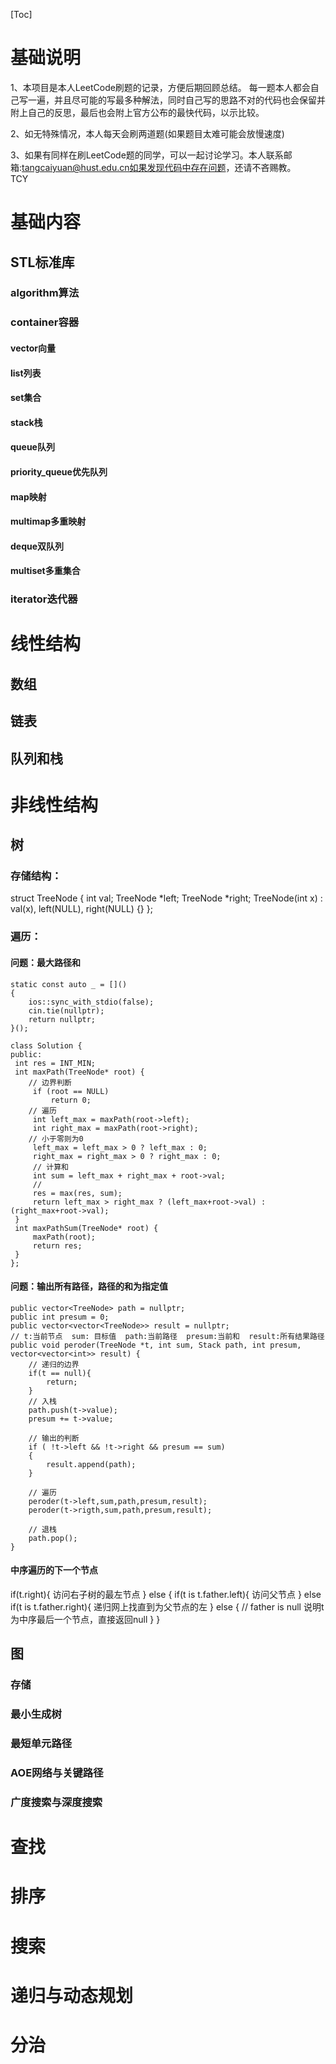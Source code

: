 [Toc]

# 基础说明
1、本项目是本人LeetCode刷题的记录，方便后期回顾总结。
每一题本人都会自己写一遍，并且尽可能的写最多种解法，同时自己写的思路不对的代码也会保留并附上自己的反思，最后也会附上官方公布的最快代码，以示比较。

2、如无特殊情况，本人每天会刷两道题(如果题目太难可能会放慢速度)

3、如果有同样在刷LeetCode题的同学，可以一起讨论学习。本人联系邮箱:tangcaiyuan@hust.edu.cn如果发现代码中存在问题，还请不吝赐教。  
TCY 

# 基础内容
## STL标准库

### algorithm算法


### container容器
#### vector向量
#### list列表
#### set集合
#### stack栈
#### queue队列
#### priority_queue优先队列
#### map映射
#### multimap多重映射
#### deque双队列
#### multiset多重集合

### iterator迭代器

# 线性结构
## 数组

## 链表

## 队列和栈

# 非线性结构
## 树
### 存储结构：
struct TreeNode {
 int val;
 TreeNode *left;
 TreeNode *right;
 TreeNode(int x) : val(x), left(NULL), right(NULL) {}
};
### 遍历：
#### 问题：最大路径和
```
static const auto _ = []()
{
    ios::sync_with_stdio(false);
    cin.tie(nullptr);
    return nullptr;
}();

class Solution {
public:
 int res = INT_MIN;
 int maxPath(TreeNode* root) {
    // 边界判断
	 if (root == NULL)
		 return 0;
	// 遍历
	 int left_max = maxPath(root->left);
	 int right_max = maxPath(root->right);
	// 小于零则为0
	 left_max = left_max > 0 ? left_max : 0;
	 right_max = right_max > 0 ? right_max : 0;
	 // 计算和
	 int sum = left_max + right_max + root->val;
	 // 
	 res = max(res, sum);
	 return left_max > right_max ? (left_max+root->val) : (right_max+root->val);
 }
 int maxPathSum(TreeNode* root) {
	 maxPath(root);
	 return res;
 }
};
```
#### 问题：输出所有路径，路径的和为指定值
```
public vector<TreeNode> path = nullptr;
public int presum = 0;
public vector<vector<TreeNode>> result = nullptr;
// t:当前节点  sum: 目标值  path:当前路径  presum:当前和  result:所有结果路径
public void peroder(TreeNode *t, int sum, Stack path, int presum, vector<vector<int>> result) {
    // 递归的边界
    if(t == null){
        return;
    }
    // 入栈
    path.push(t->value);
    presum += t->value;
    
    // 输出的判断
    if ( !t->left && !t->right && presum == sum)
    {
        result.append(path);
    }
    
    // 遍历
    peroder(t->left,sum,path,presum,result);
    peroder(t->rigth,sum,path,presum,result);
    
    // 退栈
    path.pop();
}
```
#### 中序遍历的下一个节点
if(t.right){
    访问右子树的最左节点
} else {
    if(t is t.father.left){
        访问父节点
    } else if(t is t.father.right){
        递归网上找直到为父节点的左
    } else {
        // father is null
        说明t为中序最后一个节点，直接返回null
    }
}

## 图
### 存储
### 最小生成树
### 最短单元路径
### AOE网络与关键路径
### 广度搜索与深度搜索

# 查找

# 排序

# 搜索

# 递归与动态规划

# 分治

